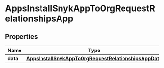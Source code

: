 

# AppsInstallSnykAppToOrgRequestRelationshipsApp


## Properties

| Name | Type | Description | Notes |
|------------ | ------------- | ------------- | -------------|
|**data** | [**AppsInstallSnykAppToOrgRequestRelationshipsAppData**](AppsInstallSnykAppToOrgRequestRelationshipsAppData.md) |  |  |



